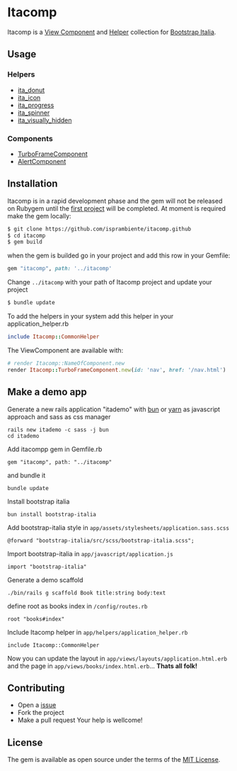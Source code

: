 # Itacomp
Itacomp is a [View Component](https://viewcomponent.org/) and [Helper](https://api.rubyonrails.org/classes/ActionController/Helpers.html) collection for [Bootstrap Italia](https://italia.github.io/bootstrap-italia/).


## Usage
### Helpers
* [ita_donut](app/helpers/itacomp/common_helper.rb)
* [ita_icon](app/helpers/itacomp/common_helper.rb)
* [ita_progress](app/helpers/itacomp/common_helper.rb)
* [ita_spinner](app/helpers/itacomp/common_helper.rb)
* [ita_visually_hidden](app/helpers/itacomp/common_helper.rb)

### Components
* [TurboFrameComponent](app/components/itacomp/turbo_frame_component.rb)
* [AlertComponent](app/components/itacomp/alert_component.rb)

## Installation
Itacomp is in a rapid development phase and the gem will not be released on Rubygem until the [first project](https://github.com/orgs/isprambiente/projects/1) will be completed.
At moment is required make the gem locally:
```bash
$ git clone https://github.com/isprambiente/itacomp.github
$ cd itacomp
$ gem build
```
when the gem is builded go in your project and add this row in your Gemfile:
```ruby
gem "itacomp", path: '../itacomp'
```
Change `../itacomp` with your path of Itacomp project and update your project

```bash
$ bundle update
```

To add the helpers in your system add this helper in your application_helper.rb
```ruby
include Itacomp::CommonHelper
```

The ViewComponent are available with:
```ruby
# render Itacomp::NameOfComponent.new
render Itacomp::TurboFrameComponent.new(id: 'nav', href: '/nav.html')
```

## Make a demo app
Generate a new rails application "itademo" with [bun](https://bun.sh/) or [yarn](https://getyarn.io/) as javascript approach and sass as css manager
```
rails new itademo -c sass -j bun
cd itademo
```

Add itacompp gem in Gemfile.rb
```
gem "itacomp", path: "../itacomp"
```

and bundle it 
```
bundle update
```

Install bootstrap italia
```
bun install bootstrap-italia
```

Add bootstrap-italia style in `app/assets/stylesheets/application.sass.scss`
```
@forward "bootstrap-italia/src/scss/bootstrap-italia.scss";
```

Import bootstrap-italia in `app/javascript/application.js`
```
import "bootstrap-italia"
```

Generate a demo scaffold
```
./bin/rails g scaffold Book title:string body:text
```

define root as books index in `/config/routes.rb`
```
root "books#index"
```

Include Itacomp helper in `app/helpers/application_helper.rb`
```
include Itacomp::CommonHelper
```

Now you can update the layout in `app/views/layouts/application.html.erb` and the page in `app/views/books/index.html.erb`... **Thats all folk!**

## Contributing
* Open a [issue](https://github.com/isprambiente/itacomp/issues)
* Fork the project
* Make a pull request
Your help is wellcome!

## License
The gem is available as open source under the terms of the [MIT License](https://opensource.org/licenses/MIT).
